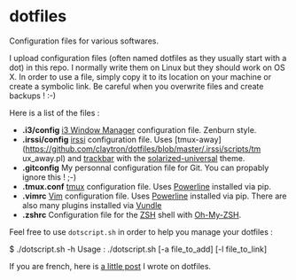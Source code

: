 # dotfiles

Configuration files for various softwares.

I upload configuration files (often named dotfiles as
they usually start with a dot) in this repo. I normally
write them on Linux but they should work on OS X. In
order to use a file, simply copy it to its location on
your machine or create a symbolic link. Be careful when you overwrite files and
create backups ! :-)

Here is a list of the files :

* **.i3/config** [i3 Window Manager](https://i3wm.org/) configuration file.
  Zenburn style.
* **.irssi/config** [irssi](https://irssi.org/) configuration file. Uses
  [tmux-away](https://github.com/claytron/dotfiles/blob/master/.irssi/scripts/tm
  ux_away.pl)
  and [trackbar](https://github.com/mjholtkamp/irssi-trackbar) with the
  [solarized-universal](https://github.com/huyz/irssi-colors-solarized) theme.
* **.gitconfig** My personnal configuration file for Git. You can propably
  ignore this ! ;-)
* **.tmux.conf** [tmux](https://tmux.github.io/) configuration file. Uses
  [Powerline](https://github.com/powerline/powerline) installed via pip.
* **.vimrc** [Vim](http://www.vim.org/) configuration file. Uses
  [Powerline](https://github.com/powerline/powerline) installed via pip. There
  are also many plugins installed via
  [Vundle](https://github.com/VundleVim/Vundle.vim)
* **.zshrc** Configuration file for the [ZSH](http://www.zsh.org/) shell with
  [Oh-My-ZSH](https://github.com/robbyrussell/oh-my-zsh).

Feel free to use `dotscript.sh` in order to help you manage your dotfiles :

$ ./dotscript.sh -h
Usage : ./dotscript.sh \[-a file\_to\_add\] \[-l file\_to\_link\]

If you are french, here is
[a little post](http://blog.geographer.fr/posts/gerer-ses-dotfiles) I wrote on
dotfiles.
